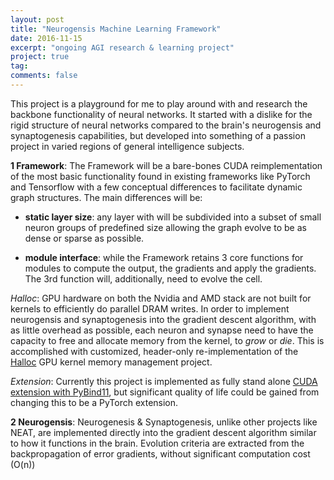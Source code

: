 ```yaml
---
layout: post
title: "Neurogensis Machine Learning Framework"
date: 2016-11-15
excerpt: "ongoing AGI research & learning project"
project: true
tag:
comments: false
---
```

This project is a playground for me to play around with and research the backbone functionality of neural networks. It started with a dislike for the rigid structure of neural networks compared to the brain's neurogensis and synaptogenesis capabilities, but developed into something of a passion project in varied regions of general intelligence subjects.

**1 Framework**: The Framework will be a bare-bones CUDA reimplementation of the most basic functionality found in existing frameworks like PyTorch and Tensorflow with a few conceptual differences to facilitate dynamic graph structures. The main differences will be:

* **static layer size**: any layer with will be subdivided into a subset of small neuron groups of predefined size allowing the graph evolve to be as dense or sparse as possible.

* **module interface**: while the Framework retains 3 core functions for modules to compute the output, the gradients and apply the gradients. The 3rd function will, additionally, need to evolve the cell.

*Halloc*: GPU hardware on both the Nvidia and AMD stack are not built for kernels to efficiently do parallel DRAM writes. In order to implement neurogensis and synaptogenesis into the gradient descent algorithm, with as little overhead as possible, each neuron and synapse need to have the capacity to free and allocate memory from the kernel, to *grow* or *die*. This is accomplished with customized, header-only re-implementation of the [Halloc](https://github.com/canonizer/halloc) GPU kernel memory management project.

*Extension*: Currently this project is implemented as fully stand alone [CUDA extension with PyBind11](), but significant quality of life could be gained from changing this to be a PyTorch extension.

**2 Neurogensis**: Neurogenesis & Synaptogenesis, unlike other projects like NEAT, are implemented directly into the gradient descent algorithm similar to how it functions in the brain. Evolution criteria are extracted from the backpropagation of error gradients, without significant computation cost (O(n))
